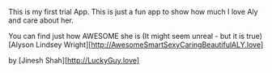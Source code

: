 This is my first trial App. This is just a fun app to show how much I love Aly and care about her.

You can find just how AWESOME she is (It might seem unreal - but it is true) [Alyson Lindsey Wright][http://AwesomeSmartSexyCaringBeautifulALY.love]
  

by [Jinesh Shah][http://LuckyGuy.love]